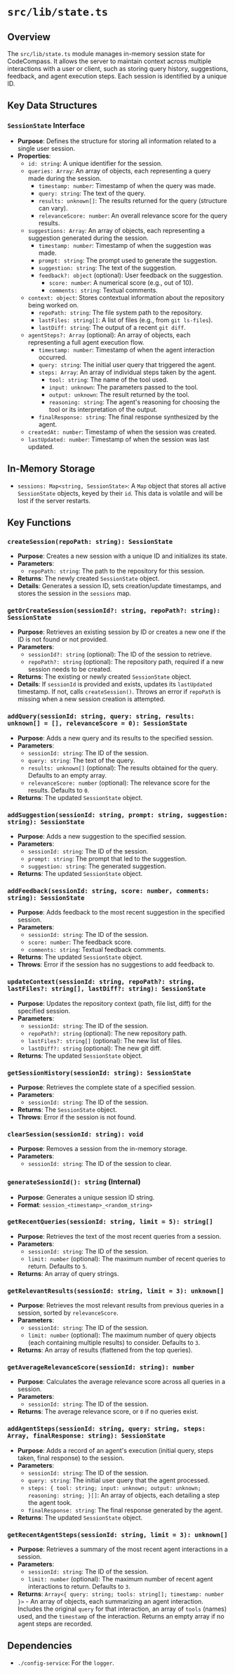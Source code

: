 # `src/lib/state.ts`

## Overview

The `src/lib/state.ts` module manages in-memory session state for CodeCompass. It allows the server to maintain context across multiple interactions with a user or client, such as storing query history, suggestions, feedback, and agent execution steps. Each session is identified by a unique ID.

## Key Data Structures

### `SessionState` Interface

-   **Purpose**: Defines the structure for storing all information related to a single user session.
-   **Properties**:
    -   `id: string`: A unique identifier for the session.
    -   `queries: Array`: An array of objects, each representing a query made during the session.
        -   `timestamp: number`: Timestamp of when the query was made.
        -   `query: string`: The text of the query.
        -   `results: unknown[]`: The results returned for the query (structure can vary).
        -   `relevanceScore: number`: An overall relevance score for the query results.
    -   `suggestions: Array`: An array of objects, each representing a suggestion generated during the session.
        -   `timestamp: number`: Timestamp of when the suggestion was made.
        -   `prompt: string`: The prompt used to generate the suggestion.
        -   `suggestion: string`: The text of the suggestion.
        -   `feedback?: object` (optional): User feedback on the suggestion.
            -   `score: number`: A numerical score (e.g., out of 10).
            -   `comments: string`: Textual comments.
    -   `context: object`: Stores contextual information about the repository being worked on.
        -   `repoPath: string`: The file system path to the repository.
        -   `lastFiles: string[]`: A list of files (e.g., from `git ls-files`).
        -   `lastDiff: string`: The output of a recent `git diff`.
    -   `agentSteps?: Array` (optional): An array of objects, each representing a full agent execution flow.
        -   `timestamp: number`: Timestamp of when the agent interaction occurred.
        -   `query: string`: The initial user query that triggered the agent.
        -   `steps: Array`: An array of individual steps taken by the agent.
            -   `tool: string`: The name of the tool used.
            -   `input: unknown`: The parameters passed to the tool.
            -   `output: unknown`: The result returned by the tool.
            -   `reasoning: string`: The agent's reasoning for choosing the tool or its interpretation of the output.
        -   `finalResponse: string`: The final response synthesized by the agent.
    -   `createdAt: number`: Timestamp of when the session was created.
    -   `lastUpdated: number`: Timestamp of when the session was last updated.

## In-Memory Storage

-   `sessions: Map<string, SessionState>`: A `Map` object that stores all active `SessionState` objects, keyed by their `id`. This data is volatile and will be lost if the server restarts.

## Key Functions

### `createSession(repoPath: string): SessionState`

-   **Purpose**: Creates a new session with a unique ID and initializes its state.
-   **Parameters**:
    -   `repoPath: string`: The path to the repository for this session.
-   **Returns**: The newly created `SessionState` object.
-   **Details**: Generates a session ID, sets creation/update timestamps, and stores the session in the `sessions` map.

### `getOrCreateSession(sessionId?: string, repoPath?: string): SessionState`

-   **Purpose**: Retrieves an existing session by ID or creates a new one if the ID is not found or not provided.
-   **Parameters**:
    -   `sessionId?: string` (optional): The ID of the session to retrieve.
    -   `repoPath?: string` (optional): The repository path, required if a new session needs to be created.
-   **Returns**: The existing or newly created `SessionState` object.
-   **Details**: If `sessionId` is provided and exists, updates its `lastUpdated` timestamp. If not, calls `createSession()`. Throws an error if `repoPath` is missing when a new session creation is attempted.

### `addQuery(sessionId: string, query: string, results: unknown[] = [], relevanceScore = 0): SessionState`

-   **Purpose**: Adds a new query and its results to the specified session.
-   **Parameters**:
    -   `sessionId: string`: The ID of the session.
    -   `query: string`: The text of the query.
    -   `results: unknown[]` (optional): The results obtained for the query. Defaults to an empty array.
    -   `relevanceScore: number` (optional): The relevance score for the results. Defaults to `0`.
-   **Returns**: The updated `SessionState` object.

### `addSuggestion(sessionId: string, prompt: string, suggestion: string): SessionState`

-   **Purpose**: Adds a new suggestion to the specified session.
-   **Parameters**:
    -   `sessionId: string`: The ID of the session.
    -   `prompt: string`: The prompt that led to the suggestion.
    -   `suggestion: string`: The generated suggestion.
-   **Returns**: The updated `SessionState` object.

### `addFeedback(sessionId: string, score: number, comments: string): SessionState`

-   **Purpose**: Adds feedback to the most recent suggestion in the specified session.
-   **Parameters**:
    -   `sessionId: string`: The ID of the session.
    -   `score: number`: The feedback score.
    -   `comments: string`: Textual feedback comments.
-   **Returns**: The updated `SessionState` object.
-   **Throws**: Error if the session has no suggestions to add feedback to.

### `updateContext(sessionId: string, repoPath?: string, lastFiles?: string[], lastDiff?: string): SessionState`

-   **Purpose**: Updates the repository context (path, file list, diff) for the specified session.
-   **Parameters**:
    -   `sessionId: string`: The ID of the session.
    -   `repoPath?: string` (optional): The new repository path.
    -   `lastFiles?: string[]` (optional): The new list of files.
    -   `lastDiff?: string` (optional): The new git diff.
-   **Returns**: The updated `SessionState` object.

### `getSessionHistory(sessionId: string): SessionState`

-   **Purpose**: Retrieves the complete state of a specified session.
-   **Parameters**:
    -   `sessionId: string`: The ID of the session.
-   **Returns**: The `SessionState` object.
-   **Throws**: Error if the session is not found.

### `clearSession(sessionId: string): void`

-   **Purpose**: Removes a session from the in-memory storage.
-   **Parameters**:
    -   `sessionId: string`: The ID of the session to clear.

### `generateSessionId(): string` (Internal)

-   **Purpose**: Generates a unique session ID string.
-   **Format**: `session_<timestamp>_<random_string>`

### `getRecentQueries(sessionId: string, limit = 5): string[]`

-   **Purpose**: Retrieves the text of the most recent queries from a session.
-   **Parameters**:
    -   `sessionId: string`: The ID of the session.
    -   `limit: number` (optional): The maximum number of recent queries to return. Defaults to `5`.
-   **Returns**: An array of query strings.

### `getRelevantResults(sessionId: string, limit = 3): unknown[]`

-   **Purpose**: Retrieves the most relevant results from previous queries in a session, sorted by `relevanceScore`.
-   **Parameters**:
    -   `sessionId: string`: The ID of the session.
    -   `limit: number` (optional): The maximum number of query objects (each containing multiple results) to consider. Defaults to `3`.
-   **Returns**: An array of results (flattened from the top queries).

### `getAverageRelevanceScore(sessionId: string): number`

-   **Purpose**: Calculates the average relevance score across all queries in a session.
-   **Parameters**:
    -   `sessionId: string`: The ID of the session.
-   **Returns**: The average relevance score, or `0` if no queries exist.

### `addAgentSteps(sessionId: string, query: string, steps: Array, finalResponse: string): SessionState`

-   **Purpose**: Adds a record of an agent's execution (initial query, steps taken, final response) to the session.
-   **Parameters**:
    -   `sessionId: string`: The ID of the session.
    -   `query: string`: The initial user query that the agent processed.
    -   `steps: { tool: string; input: unknown; output: unknown; reasoning: string; }[]`: An array of objects, each detailing a step the agent took.
    -   `finalResponse: string`: The final response generated by the agent.
-   **Returns**: The updated `SessionState` object.

### `getRecentAgentSteps(sessionId: string, limit = 3): unknown[]`

-   **Purpose**: Retrieves a summary of the most recent agent interactions in a session.
-   **Parameters**:
    -   `sessionId: string`: The ID of the session.
    -   `limit: number` (optional): The maximum number of recent agent interactions to return. Defaults to `3`.
-   **Returns**: `Array<{ query: string; tools: string[]; timestamp: number }>` - An array of objects, each summarizing an agent interaction. Includes the original `query` for that interaction, an array of `tools` (names) used, and the `timestamp` of the interaction. Returns an empty array if no agent steps are recorded.

## Dependencies

-   `./config-service`: For the `logger`.
